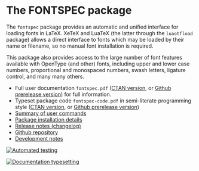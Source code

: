 The FONTSPEC package
====================

The `fontspec` package provides an automatic and unified interface for loading
fonts in LaTeX. XeTeX and LuaTeX (the latter through the `luaotfload` package)
allows a direct interface to fonts which may be loaded by their name or filename,
so no manual font installation is required.

This package also provides access to the large number of font features
available with OpenType (and other) fonts, including upper and lower case numbers,
proportional and monospaced numbers, swash letters, ligature control, and many
many others.

* Full user documentation `fontspec.pdf` ([CTAN version](http://mirrors.ctan.org/macros/unicodetex/latex/fontspec/fontspec.pdf), or [Github prerelease version](http://latex3.github.io/fontspec/fontspec.pdf)) for full information.
* Typeset package code `fontspec-code.pdf` in semi-literate programming style ([CTAN version](https://mirrors.ctan.org/macros/unicodetex/latex/fontspec/fontspec-code.pdf), or [Github prerelease version](http://latex3.github.io/fontspec/fontspec-code.pdf)) 
* [Summary of user commands](user.html)
* [Package installation details](install.html)
* [Release notes (changelog)](CHANGES.html)
* [Github repository](https://github.com/latex3/fontspec)
* [Development notes](dev.html)

[![Automated testing](https://github.com/latex3/fontspec/actions/workflows/main.yaml/badge.svg)](https://github.com/latex3/fontspec/actions/workflows/main.yaml)

[![Documentation typesetting](https://github.com/latex3/fontspec/actions/workflows/doc.yaml/badge.svg?branch=develop)](https://github.com/latex3/fontspec/actions/workflows/doc.yaml)
